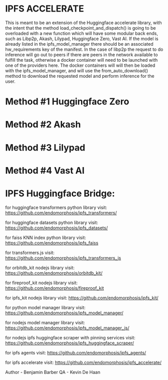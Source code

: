 # IPFS ACCELERATE

This is meant to be an extension of the Huggingface accelerate library, with the intent that the method load_checkpoint_and_dispatch() is going to be overloaded with a new function which will have some modular back ends, such as Libp2p, Akash, Lilypad, Huggingface Zero, Vast AI. If the model is already listed in the ipfs_model_manager there should be an associated hw_requirements key of the manifest. In the case of libp2p the request to do inference will go out to peers if there are peers in the network available to fulfill the task, otherwise a docker container will need to be launched with one of the providers here. The docker containers will will then be loaded with the ipfs_model_manager, and will use the from_auto_download() method to download the requested model and perform inference for the user.

# Method #1 Huggingface Zero

# Method #2 Akash

# Method #3 Lilypad

# Method #4 Vast AI


# IPFS Huggingface Bridge:

for huggingface transformers python library visit:
https://github.com/endomorphosis/ipfs_transformers/

for huggingface datasets python library visit:
https://github.com/endomorphosis/ipfs_datasets/

for faiss KNN index python library visit:
https://github.com/endomorphosis/ipfs_faiss

for transformers.js visit:                          
https://github.com/endomorphosis/ipfs_transformers_js

for orbitdb_kit nodejs library visit:
https://github.com/endomorphosis/orbitdb_kit/

for fireproof_kit nodejs library visit:
https://github.com/endomorphosis/fireproof_kit

for ipfs_kit nodejs library visit:
https://github.com/endomorphosis/ipfs_kit/

for python model manager library visit: 
https://github.com/endomorphosis/ipfs_model_manager/

for nodejs model manager library visit: 
https://github.com/endomorphosis/ipfs_model_manager_js/

for nodejs ipfs huggingface scraper with pinning services visit:
https://github.com/endomorphosis/ipfs_huggingface_scraper/

for ipfs agents visit:
https://github.com/endomorphosis/ipfs_agents/

for ipfs accelerate visit:
https://github.com/endomorphosis/ipfs_accelerate/

Author - Benjamin Barber
QA - Kevin De Haan
